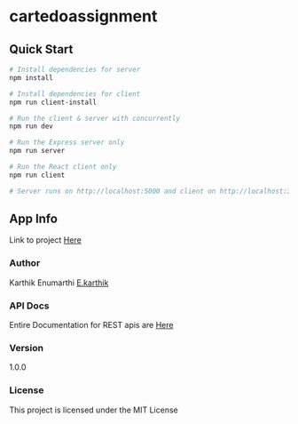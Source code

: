 # cartedoassignment

## Quick Start

``` bash
# Install dependencies for server
npm install

# Install dependencies for client
npm run client-install

# Run the client & server with concurrently
npm run dev

# Run the Express server only
npm run server

# Run the React client only
npm run client

# Server runs on http://localhost:5000 and client on http://localhost:3000
```


## App Info

Link to project [Here](https://www.ekarthik.tech)

### Author

Karthik Enumarthi
[E.karthik](https://www.ekarthik.tech)

### API Docs

Entire Documentation for REST apis are [Here](https://www.ekarthik.tech)

### Version

1.0.0

### License

This project is licensed under the MIT License
